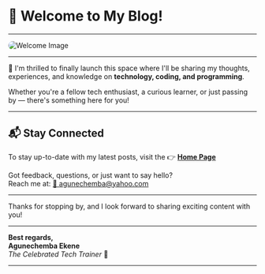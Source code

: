 # 👋 Welcome to My Blog!

---

<img src="https://agunechembaekene.wordpress.com/wp-content/uploads/2025/05/workspace.webp" alt="Welcome Image" style="border-radius: 12px; max-width: 100%; height: auto;" />

---
🎉 I'm thrilled to finally launch this space where I'll be sharing my thoughts, experiences, and knowledge on **technology, coding, and programming**.

Whether you're a fellow tech enthusiast, a curious learner, or just passing by — there's something here for you!

---

## 📬 Stay Connected  
To stay up-to-date with my latest posts, visit the 👉 [**Home Page**](https://agunechemba.github.io)

Got feedback, questions, or just want to say hello?  
Reach me at: [📧 agunechemba@yahoo.com](mailto:agunechemba@yahoo.com)

---

Thanks for stopping by, and I look forward to sharing exciting content with you!

---

**Best regards,**  
**Agunechemba Ekene**  
*The Celebrated Tech Trainer* 🚀

---



